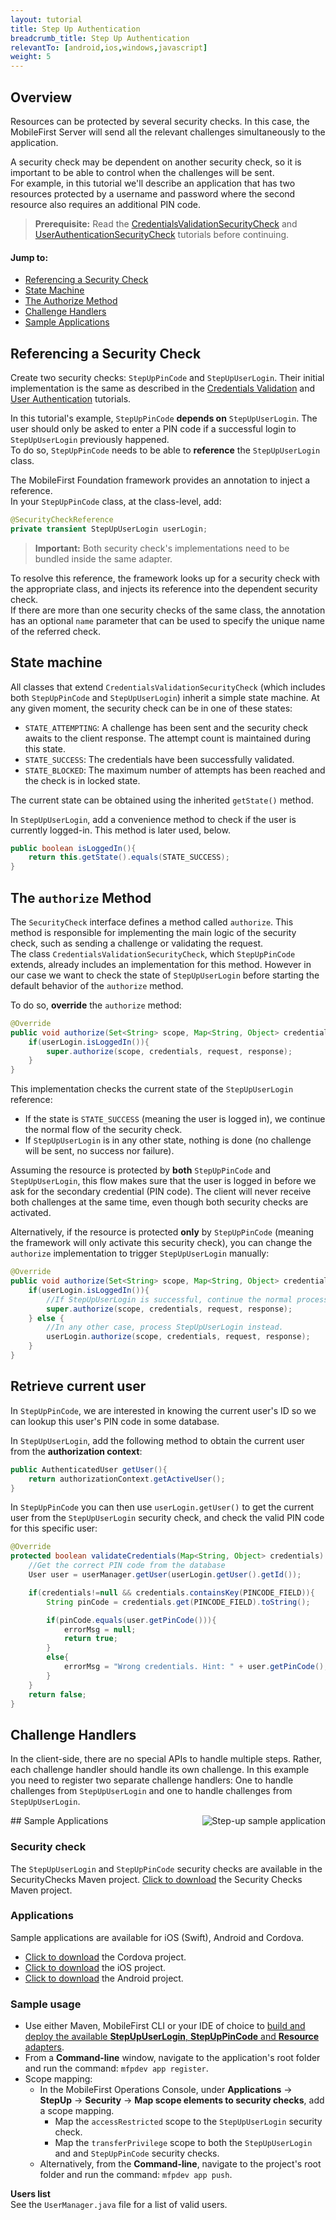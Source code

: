 ```yaml
---
layout: tutorial
title: Step Up Authentication
breadcrumb_title: Step Up Authentication
relevantTo: [android,ios,windows,javascript]
weight: 5
---
```

## Overview
Resources can be protected by several security checks. In this case, the MobileFirst Server will send all the relevant challenges simultaneously to the application.  

A security check may be dependent on another security check, so it is important to be able to control when the challenges will be sent.  
For example, in this tutorial we'll describe an application that has two resources protected by a username and password where the second resource also requires an additional PIN code.

> **Prerequisite:** Read the [CredentialsValidationSecurityCheck](../credentials-validation) and [UserAuthenticationSecurityCheck](.../user-authentication) tutorials before continuing.

#### Jump to:

* [Referencing a Security Check](#referencing-a-security-check)
* [State Machine](#state-machine)
* [The Authorize Method](#the-authorize-method)
* [Challenge Handlers](#challenge-handlers)
* [Sample Applications](#sample-applications)

## Referencing a Security Check
Create two security checks: `StepUpPinCode` and `StepUpUserLogin`. Their initial implementation is the same as described in the [Credentials Validation](../credentials-validation/security-check/) and [User Authentication](../user-authentication/security-check/) tutorials.

In this tutorial's example, `StepUpPinCode` **depends on** `StepUpUserLogin`. The user should only be asked to enter a PIN code if a successful login to `StepUpUserLogin` previously happened.  
To do so, `StepUpPinCode` needs to be able to **reference** the `StepUpUserLogin` class.  

The MobileFirst Foundation framework provides an annotation to inject a reference.  
In your `StepUpPinCode` class, at the class-level, add:

```java
@SecurityCheckReference
private transient StepUpUserLogin userLogin;
```

> <span class="glyphicon glyphicon-exclamation-sign" aria-hidden="true"></span> **Important:** Both security check's implementations need to be bundled inside the same adapter.

To resolve this reference, the framework looks up for a security check with the appropriate class, and injects its reference into the dependent security check.  
If there are more than one security checks of the same class, the annotation has an optional `name` parameter that can be used to specify the unique name of the referred check.

## State machine

All classes that extend `CredentialsValidationSecurityCheck` (which includes both `StepUpPinCode` and `StepUpUserLogin`) inherit a simple state machine. At any given moment, the security check can be in one of these states:

- `STATE_ATTEMPTING`: A challenge has been sent and the security check awaits to the client response. The attempt count is maintained during this state.
- `STATE_SUCCESS`: The credentials have been successfully validated.
- `STATE_BLOCKED`: The maximum number of attempts has been reached and the check is in locked state.

The current state can be obtained using the inherited `getState()` method.

In `StepUpUserLogin`, add a convenience method to check if the user is currently logged-in.
This method is later used, below.

```java
public boolean isLoggedIn(){
    return this.getState().equals(STATE_SUCCESS);
}
```

## The `authorize` Method

The `SecurityCheck` interface defines a method called `authorize`. This method is responsible for implementing the main logic of the security check, such as sending a challenge or validating the request.  
The class `CredentialsValidationSecurityCheck`, which `StepUpPinCode` extends, already includes an implementation for this method. However in our case we want to check the state of `StepUpUserLogin` before starting the default behavior of the `authorize` method.

To do so, **override** the `authorize` method:

```java
@Override
public void authorize(Set<String> scope, Map<String, Object> credentials, HttpServletRequest request, AuthorizationResponse response) {
    if(userLogin.isLoggedIn()){
        super.authorize(scope, credentials, request, response);
    }
}
```

This implementation checks the current state of the `StepUpUserLogin` reference:

* If the state is `STATE_SUCCESS` (meaning the user is logged in), we continue the normal flow of the security check.
* If `StepUpUserLogin` is in any other state, nothing is done (no challenge will be sent, no success nor failure).

Assuming the resource is protected by **both** `StepUpPinCode` and `StepUpUserLogin`, this flow makes sure that the user is logged in before we ask for the secondary credential (PIN code). The client will never receive both challenges at the same time, even though both security checks are activated.

Alternatively, if the resource is protected **only** by `StepUpPinCode` (meaning the framework will only activate this security check), you can change the `authorize` implementation to trigger `StepUpUserLogin` manually:

```java
@Override
public void authorize(Set<String> scope, Map<String, Object> credentials, HttpServletRequest request, AuthorizationResponse response) {
    if(userLogin.isLoggedIn()){
        //If StepUpUserLogin is successful, continue the normal processing of StepUpPinCode
        super.authorize(scope, credentials, request, response);
    } else {
        //In any other case, process StepUpUserLogin instead.
        userLogin.authorize(scope, credentials, request, response);
    }
}
```

## Retrieve current user
In `StepUpPinCode`, we are interested in knowing the current user's ID so we can lookup this user's PIN code in some database.

In `StepUpUserLogin`, add the following method to obtain the current user from the **authorization context**:

```java
public AuthenticatedUser getUser(){
    return authorizationContext.getActiveUser();
}
```

In `StepUpPinCode` you can then use `userLogin.getUser()` to get the current user from the `StepUpUserLogin` security check, and check the valid PIN code for this specific user:

```java
@Override
protected boolean validateCredentials(Map<String, Object> credentials) {
    //Get the correct PIN code from the database
    User user = userManager.getUser(userLogin.getUser().getId());

    if(credentials!=null && credentials.containsKey(PINCODE_FIELD)){
        String pinCode = credentials.get(PINCODE_FIELD).toString();

        if(pinCode.equals(user.getPinCode())){
            errorMsg = null;
            return true;
        }
        else{
            errorMsg = "Wrong credentials. Hint: " + user.getPinCode();
        }
    }
    return false;
}
```

## Challenge Handlers
In the client-side, there are no special APIs to handle multiple steps. Rather, each challenge handler should handle its own challenge. In this example you need to register two separate challenge handlers: One to handle challenges from `StepUpUserLogin` and one to handle challenges from `StepUpUserLogin`.

<img alt="Step-up sample application" src="sample_application.png" style="float:right"/>
## Sample Applications

### Security check
The `StepUpUserLogin` and `StepUpPinCode` security checks are available in the SecurityChecks Maven project.
[Click to download](https://github.com/MobileFirst-Platform-Developer-Center/SecurityCheckAdapters/tree/release80) the Security Checks Maven project.

### Applications
Sample applications are available for iOS (Swift), Android and Cordova.

* [Click to download](https://github.com/MobileFirst-Platform-Developer-Center/StepUpCordova/tree/release80) the Cordova project.
* [Click to download](https://github.com/MobileFirst-Platform-Developer-Center/StepUpSwift/tree/release80) the iOS project.
* [Click to download](https://github.com/MobileFirst-Platform-Developer-Center/StepUpAndroid/tree/release80) the Android project.

### Sample usage
* Use either Maven, MobileFirst CLI or your IDE of choice to [build and deploy the available **StepUpUserLogin**, **StepUpPinCode** and **Resource** adapters](../../../adapters/creating-adapters/).
* From a **Command-line** window, navigate to the application's root folder and run the command: `mfpdev app register`.
* Scope mapping:
    * In the MobileFirst Operations Console, under **Applications** → **StepUp** → **Security** → **Map scope elements to security checks**, add a scope mapping.
        * Map the `accessRestricted` scope to the `StepUpUserLogin` security check.
        * Map the `transferPrivilege` scope to both the `StepUpUserLogin` and and `StepUpPinCode` security checks.
    * Alternatively, from the **Command-line**, navigate to the project's root folder and run the command: `mfpdev app push`.  

**Users list**  
See the `UserManager.java` file for a list of valid users.

